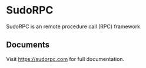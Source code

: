 # SudoRPC

SudoRPC is an remote procedure call (RPC) framework

## Documents

Visit https://sudorpc.com for full documentation.

